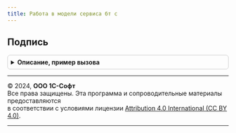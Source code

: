 ```yaml
---
title: Работа в модели сервиса бт с
---
```



## Подпись
<details style="margin: 1em 0; padding: 0.5em; border: 1px solid #ccc; border-radius: 6px;">

<summary style="font-weight: bold; cursor: pointer;">Описание, пример вызова</summary>

```bsl

// Формирует подпись переданных данных с помощью переданного ключа алгоритмом HMAC-SHA256.
//
// Параметры:
//   Ключ - ДвоичныеДанные - двоичные данные ключа подписи.
//   Данные - Строка - подписываемые данные.
//
// Возвращаемое значение:
//   Строка - подпись в формате Base64.
//
Функция Подпись(Ключ, Данные) Экспорт
```

Пример вызова
```bsl
Результат = РаботаВМоделиСервисаБТС.Подпись(Ключ, Данные) 
```
</details>

---

© 2024, **ООО 1С-Софт**  
Все права защищены. Эта программа и сопроводительные материалы предоставляются  
в соответствии с условиями лицензии [Attribution 4.0 International (CC BY 4.0)](https://creativecommons.org/licenses/by/4.0/legalcode).

---
